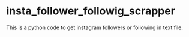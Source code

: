 # insta_follower_followig_scrapper
This is a python code to get instagram followers or following in text file.
